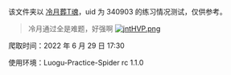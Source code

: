 该文件夹以 [冷月葬T魂](https://www.luogu.com.cn/user/340903#practice)，uid 为 340903 的练习情况测试，仅供参考。

> 冷月通过全是难题，好强啊 [![jntHVP.png](https://s1.ax1x.com/2022/06/29/jntHVP.png)](https://imgtu.com/i/jntHVP)

爬取时间：2022 年 6 月 29 日 17:30

使用环境：Luogu-Practice-Spider rc 1.1.0
